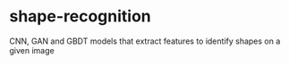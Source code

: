 # shape-recognition
CNN, GAN and GBDT models that extract features to identify shapes on a given image
